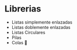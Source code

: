 # Librerias
* Listas simplemente enlazadas
* Listas doblemente enlazadas
* Listas Circulares
* Pilas
* Colas 🍑
